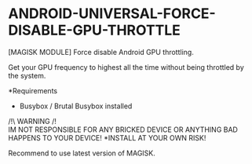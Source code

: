 # ANDROID-UNIVERSAL-FORCE-DISABLE-GPU-THROTTLE
[MAGISK MODULE]
Force disable Android GPU throttling.

Get your GPU frequency to highest all the time
without being throttled by the system.

*Requirements
- Busybox / Brutal Busybox installed

/!\ WARNING /!\
IM NOT RESPONSIBLE FOR ANY
BRICKED DEVICE
OR ANYTHING BAD HAPPENS TO YOUR DEVICE!
*INSTALL AT YOUR OWN RISK!

Recommend to use latest version of MAGISK.
